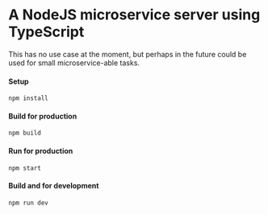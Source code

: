 # A NodeJS microservice server using TypeScript
This has no use case at the moment, but perhaps in the future could be used for small microservice-able tasks.

#### Setup
`npm install`

#### Build for production
`npm build`

#### Run for production
`npm start`

#### Build and for development
`npm run dev`
